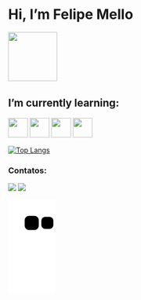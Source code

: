 # Hi, I’m Felipe Mello
<img src="https://i.pinimg.com/originals/e5/93/ab/e593ab0589d5f1b389e4dfbcce2bce20.gif" width="100" height="100" />


 ## I’m currently learning:

<img src="https://cdn.jsdelivr.net/gh/devicons/devicon/icons/dot-net/dot-net-plain-wordmark.svg" width="40" height="40"/> <img src="https://cdn.jsdelivr.net/gh/devicons/devicon/icons/csharp/csharp-original.svg" width="40" height="40" /> <img src="https://cdn.jsdelivr.net/gh/devicons/devicon/icons/java/java-plain-wordmark.svg" width="40" height="40" /> <img src="https://cdn.jsdelivr.net/gh/devicons/devicon/icons/mysql/mysql-plain-wordmark.svg" width="40"  height="40"/>
          



[![Top Langs](https://github-readme-stats.vercel.app/api/top-langs/?username=iyeskett)](https://github.com/anuraghazra/github-readme-stats)



### Contatos:


<a href = "mailto:felipesilva.mello27@gmail.com"><img src="https://img.shields.io/badge/Gmail-D14836?style=for-the-badge&logo=gmail&logoColor=white" target="_blank"></a>
<a href="https://www.linkedin.com/in/felipe-mello-635767198" target="_blank"><img src="https://img.shields.io/badge/-LinkedIn-%230077B5?style=for-the-badge&logo=linkedin&logoColor=white" target="_blank"></a>   
</div>

![Snake animation](https://github.com/iyeskett/iyeskett/blob/output/github-contribution-grid-snake.svg)

<!---
iyeskett/iyeskett is a ✨ special ✨ repository because its `README.md` (this file) appears on your GitHub profile.
You can click the Preview link to take a look at your changes.
--->
